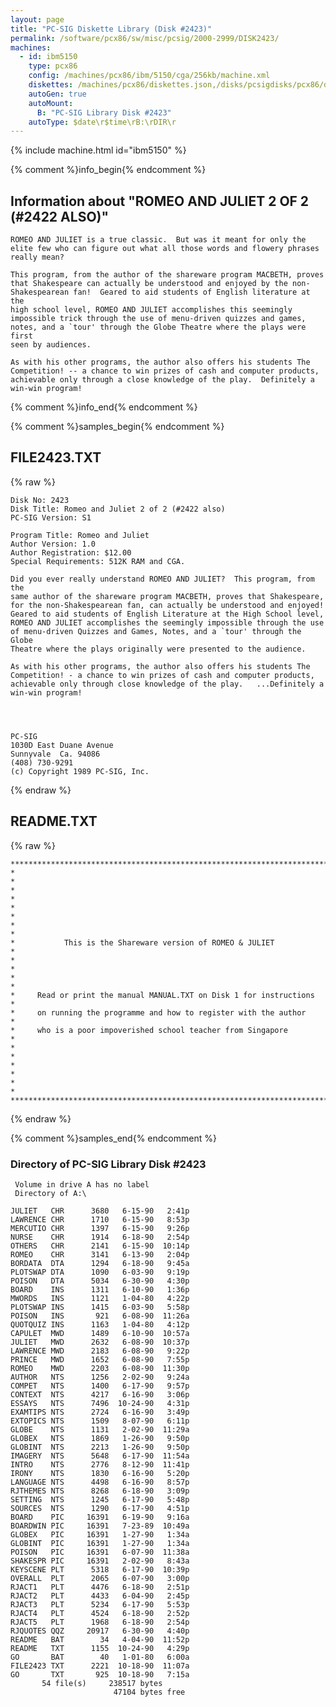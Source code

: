 ```yaml
---
layout: page
title: "PC-SIG Diskette Library (Disk #2423)"
permalink: /software/pcx86/sw/misc/pcsig/2000-2999/DISK2423/
machines:
  - id: ibm5150
    type: pcx86
    config: /machines/pcx86/ibm/5150/cga/256kb/machine.xml
    diskettes: /machines/pcx86/diskettes.json,/disks/pcsigdisks/pcx86/diskettes.json
    autoGen: true
    autoMount:
      B: "PC-SIG Library Disk #2423"
    autoType: $date\r$time\rB:\rDIR\r
---
```


{% include machine.html id="ibm5150" %}

{% comment %}info_begin{% endcomment %}

## Information about "ROMEO AND JULIET 2 OF 2 (#2422 ALSO)"

    ROMEO AND JULIET is a true classic.  But was it meant for only the
    elite few who can figure out what all those words and flowery phrases
    really mean?
    
    This program, from the author of the shareware program MACBETH, proves
    that Shakespeare can actually be understood and enjoyed by the non-
    Shakespearean fan!  Geared to aid students of English literature at the
    high school level, ROMEO AND JULIET accomplishes this seemingly
    impossible trick through the use of menu-driven quizzes and games,
    notes, and a `tour' through the Globe Theatre where the plays were first
    seen by audiences.
    
    As with his other programs, the author also offers his students The
    Competition! -- a chance to win prizes of cash and computer products,
    achievable only through a close knowledge of the play.  Definitely a
    win-win program!
{% comment %}info_end{% endcomment %}

{% comment %}samples_begin{% endcomment %}

## FILE2423.TXT

{% raw %}
```
Disk No: 2423                                                           
Disk Title: Romeo and Juliet 2 of 2 (#2422 also)                        
PC-SIG Version: S1                                                      
                                                                        
Program Title: Romeo and Juliet                                         
Author Version: 1.0                                                     
Author Registration: $12.00                                             
Special Requirements: 512K RAM and CGA.                                 
                                                                        
Did you ever really understand ROMEO AND JULIET?  This program, from the
same author of the shareware program MACBETH, proves that Shakespeare,  
for the non-Shakespearean fan, can actually be understood and enjoyed!  
Geared to aid students of English Literature at the High School level,  
ROMEO AND JULIET accomplishes the seemingly impossible through the use  
of menu-driven Quizzes and Games, Notes, and a `tour' through the Globe 
Theatre where the plays originally were presented to the audience.      
                                                                        
As with his other programs, the author also offers his students The     
Competition! - a chance to win prizes of cash and computer products,    
achievable only through close knowledge of the play.   ...Definitely a  
win-win program!                                                        
                                                                        
                                                                        
                                                                        
                                                                        
PC-SIG                                                                  
1030D East Duane Avenue                                                 
Sunnyvale  Ca. 94086                                                    
(408) 730-9291                                                          
(c) Copyright 1989 PC-SIG, Inc.                                         
```
{% endraw %}

## README.TXT

{% raw %}
```
***************************************************************************
*                                                                         *
*                                                                         *
*                                                                         *
*                                                                         *
*           This is the Shareware version of ROMEO & JULIET               *
*                                                                         *
*                                                                         *
*     Read or print the manual MANUAL.TXT on Disk 1 for instructions      *
*     on running the programme and how to register with the author        *
*     who is a poor impoverished school teacher from Singapore            *
*                                                                         *
*                                                                         *
*                                                                         *
***************************************************************************
```
{% endraw %}

{% comment %}samples_end{% endcomment %}

### Directory of PC-SIG Library Disk #2423

     Volume in drive A has no label
     Directory of A:\

    JULIET   CHR      3680   6-15-90   2:41p
    LAWRENCE CHR      1710   6-15-90   8:53p
    MERCUTIO CHR      1397   6-15-90   9:26p
    NURSE    CHR      1914   6-18-90   2:54p
    OTHERS   CHR      2141   6-15-90  10:14p
    ROMEO    CHR      3141   6-13-90   2:04p
    BORDATA  DTA      1294   6-18-90   9:45a
    PLOTSWAP DTA      1090   6-03-90   9:19p
    POISON   DTA      5034   6-30-90   4:30p
    BOARD    INS      1311   6-10-90   1:36p
    MWORDS   INS      1121   1-04-80   4:22p
    PLOTSWAP INS      1415   6-03-90   5:58p
    POISON   INS       921   6-08-90  11:26a
    QUOTQUIZ INS      1163   1-04-80   4:12p
    CAPULET  MWD      1489   6-10-90  10:57a
    JULIET   MWD      2632   6-08-90  10:37p
    LAWRENCE MWD      2183   6-08-90   9:22p
    PRINCE   MWD      1652   6-08-90   7:55p
    ROMEO    MWD      2203   6-08-90  11:30p
    AUTHOR   NTS      1256   2-02-90   9:24a
    COMPET   NTS      1400   6-17-90   9:57p
    CONTEXT  NTS      4217   6-16-90   3:06p
    ESSAYS   NTS      7496  10-24-90   4:31p
    EXAMTIPS NTS      2724   6-16-90   3:49p
    EXTOPICS NTS      1509   8-07-90   6:11p
    GLOBE    NTS      1131   2-02-90  11:29a
    GLOBEX   NTS      1869   1-26-90   9:50p
    GLOBINT  NTS      2213   1-26-90   9:50p
    IMAGERY  NTS      5648   6-17-90  11:54a
    INTRO    NTS      2776   8-12-90  11:41p
    IRONY    NTS      1830   6-16-90   5:20p
    LANGUAGE NTS      4498   6-16-90   8:57p
    RJTHEMES NTS      8268   6-18-90   3:09p
    SETTING  NTS      1245   6-17-90   5:48p
    SOURCES  NTS      1290   6-17-90   4:51p
    BOARD    PIC     16391   6-19-90   9:16a
    BOARDWIN PIC     16391   7-23-89  10:49a
    GLOBEX   PIC     16391   1-27-90   1:34a
    GLOBINT  PIC     16391   1-27-90   1:34a
    POISON   PIC     16391   6-07-90  11:38a
    SHAKESPR PIC     16391   2-02-90   8:43a
    KEYSCENE PLT      5318   6-17-90  10:39p
    OVERALL  PLT      2065   6-07-90   3:00p
    RJACT1   PLT      4476   6-18-90   2:51p
    RJACT2   PLT      4433   6-04-90   2:45p
    RJACT3   PLT      5234   6-17-90   5:53p
    RJACT4   PLT      4524   6-18-90   2:52p
    RJACT5   PLT      1968   6-18-90   2:54p
    RJQUOTES QQZ     20917   6-30-90   4:40p
    README   BAT        34   4-04-90  11:52p
    README   TXT      1155  10-24-90   4:29p
    GO       BAT        40   1-01-80   6:00a
    FILE2423 TXT      2221  10-18-90  11:07a
    GO       TXT       925  10-18-90   7:15a
           54 file(s)     238517 bytes
                           47104 bytes free
